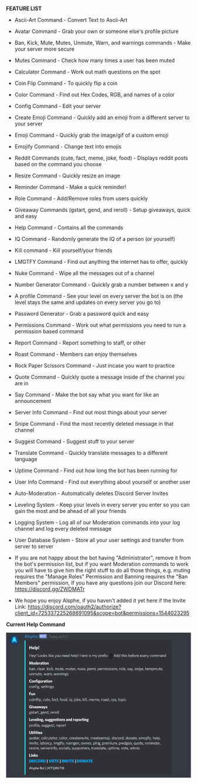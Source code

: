 **__FEATURE LIST__**

- Ascii-Art Command - Convert Text to Ascii-Art

- Avatar Command - Grab your own or someone else's profile picture

- Ban, Kick, Mute, Mutes, Unmute, Warn, and warnings commands - Make your server more secure

- Mutes Command - Check how many times a user has been muted

- Calculator Command - Work out math questions on the spot

- Coin Flip Command - To quickly flip a coin

- Color Command - Find out Hex Codes, RGB, and names of a color

- Config Command - Edit your server 

- Create Emoji Command - Quickly add an emoji from a different server to your server

- Emoji Command - Quickly grab the image/gif of a custom emoji

- Emojify Command - Change text into emojis

- Reddit Commands (cute, fact, meme, joke, food) - Displays reddit posts based on the command you choose

- Resize Command - Quickly resize an image

- Reminder Command - Make a quick reminder!

- Role Command - Add/Remove roles from users quickly

- Giveaway Commands (gstart, gend, and reroll) - Setup giveaways, quick and easy

- Help Command - Contains all the commands

- IQ Command - Randomly generate the IQ of a person (or yourself)

- Kill command - Kill yourself/your friends

- LMGTFY Command - Find out anything the internet has to offer, quickly

- Nuke Command - Wipe all the messages out of a channel

- Number Generator Command - Quickly grab a number between x and y

- A profile Command - See your level on every server the bot is on (the level stays the same and updates on every server you go to)

- Password Generator - Grab a password quick and easy

- Permissions Command - Work out what permissions you need to run a permission based command

- Report Command - Report something to staff, or other

- Roast Command - Members can enjoy themselves

- Rock Paper Scissors Command - Just incase you want to practice

- Quote Command - Quickly quote a message inside of the channel you are in

- Say Command - Make the bot say what you want for like an announcement

- Server Info Command - Find out most things about your server

- Snipe Command - Find the most recently deleted message in that channel

- Suggest Command - Suggest stuff to your server

- Translate Command - Quickly translate messages to a different language

- Uptime Command - Find out how long the bot has been running for

- User Info Command - Find out everything about yourself or another user

- Auto-Moderation - Automatically deletes Discord Server Invites

- Leveling System - Keep your levels in every server you enter so you can gain the most and be ahead of all your friends

- Logging System - Log all of our Moderation commands into your log channel and log every deleted message

- User Database System - Store all your user settings and transfer from server to server

- If you are not happy about the bot having "Administrator", remove it from the bot's permission list, but if you want Moderation commands to work you will have to give him the right stuff to do all those things, e.g. muting requires the "Manage Roles" Permission and Banning requires the "Ban Members" permission, if you have any questions join our Discord here: https://discord.gg/ZWDMATr

- We hope you enjoy Alsphe, if you haven't added it yet here if the Invite Link: https://discord.com/oauth2/authorize?client_id=725337225268691095&scope=bot&permissions=1544023295 

**Current Help Command**

![Current Help Command](https://github.com/TheArkian/AlspheDocs/blob/master/help1.png?raw=true) 
